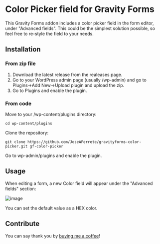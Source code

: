 # Color Picker field for Gravity Forms
This Gravity Forms addon includes a color picker field in the form editor, under "Advanced fields".
This could be the simplest solution possible, so feel free to re-style the field to your needs.

## Installation
### From zip file
1. Download the latest release from the realeases page.
2. Go to your WordPress admin page (usually /wp-admin) and go to Plugins->Add New->Upload plugin and upload the zip.
3. Go to Plugins and enable the plugin.

### From code
Move to your /wp-content/plugins directory:

```cd wp-content/plugins```

Clone the repository:

```git clone https://github.com/JoseAFerrete/gravityforms-color-picker.git gf-color-picker```

Go to wp-admin/plugins and enable the plugin.

## Usage
When editing a form, a new Color field will appear under the "Advanced fields" section:

![image](https://user-images.githubusercontent.com/43861978/230719354-1e26acfb-169d-4d47-83c0-37b8b7ab960e.png)

You can set the default value as a HEX color.

## Contribute
You can say thank you by [buying me a coffee](https://www.buymeacoffee.com/jsaferrete)!
